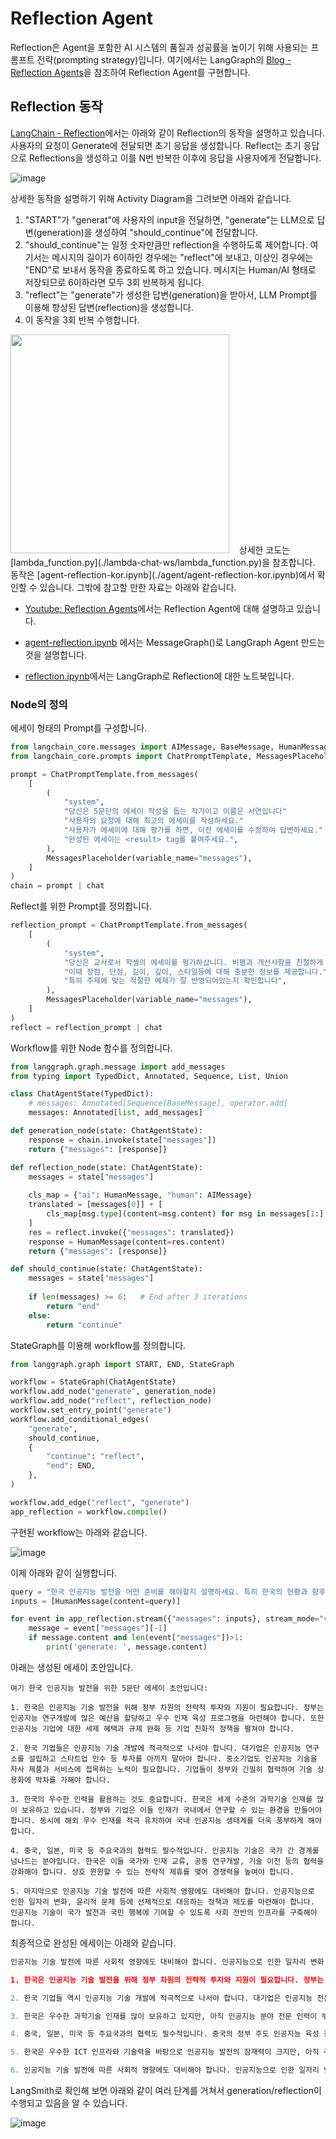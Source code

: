 # Reflection Agent

Reflection은 Agent을 포함한 AI 시스템의 품질과 성공률을 높이기 위해 사용되는 프롬프트 전략(prompting strategy)입니다. 여기에서는 LangGraph의 [Blog - Reflection Agents](https://blog.langchain.dev/reflection-agents/)을 참조하여 Reflection Agent를 구현합니다. 

## Reflection 동작 

[LangChain - Reflection](https://github.com/langchain-ai/langgraph/blob/main/examples/reflection/reflection.ipynb)에서는 아래와 같이 Reflection의 동작을 설명하고 있습니다. 사용자의 요청이 Generate에 전달되면 초기 응답을 생성합니다. Reflect는 초기 응답으로 Reflections을 생성하고 이를 N번 반복한 이후에 응답을 사용자에게 전달합니다. 

![image](https://github.com/user-attachments/assets/2a77a177-5be9-4a7d-97a8-4d5a19f9709e)

상세한 동작을 설명하기 위해 Activity Diagram을 그려보면 아래와 같습니다. 

1) "START"가 "generat"에 사용자의 input을 전달하면, "generate"는 LLM으로 답변(generation)을 생성하여 "should_continue"에 전달합니다.
2) "should_continue"는 일정 숫자만큼만 reflection을 수행하도록 제어합니다. 여기서는 메시지의 길이가 6이하인 경우에는 "reflect"에 보내고, 이상인 경우에는 "END"로 보내서 동작을 종료하도록 하고 있습니다. 메시지는 Human/AI 형태로 저장되므로 6이하라면 모두 3회 반복하게 됩니다. 
3) "reflect"는 "generate"가 생성한 답변(generation)을 받아서, LLM Prompt를 이용해 향상된 답변(reflection)을 생성합니다.
4) 이 동작을 3회 반복 수행합니다. 

<img src="https://github.com/user-attachments/assets/8ca02018-56b8-4272-a8d1-f71aa6b6f0ca" width="350">
   
상세한 코도는 [lambda_function.py](./lambda-chat-ws/lambda_function.py)을 참조합니다. 동작은 [agent-reflection-kor.ipynb](./agent/agent-reflection-kor.ipynb)에서 확인할 수 있습니다. 그밖에 참고할 만한 자료는 아래와 같습니다. 

- [Youtube: Reflection Agents](https://www.youtube.com/watch?v=v5ymBTXNqtk)에서는 Reflection Agent에 대해 설명하고 있습니다.
  
- [agent-reflection.ipynb](./agent/agent-reflection.ipynb) 에서는 MessageGraph()로 LangGraph Agent 만드는것을 설명합니다.

- [reflection.ipynb](https://github.com/langchain-ai/langgraph/blob/main/examples/reflection/reflection.ipynb)에서는 LangGraph로 Reflection에 대한 노트북입니다.
  

### Node의 정의

에세이 형태의 Prompt를 구성합니다. 

```python
from langchain_core.messages import AIMessage, BaseMessage, HumanMessage
from langchain_core.prompts import ChatPromptTemplate, MessagesPlaceholder

prompt = ChatPromptTemplate.from_messages(
    [
        (
            "system",
            "당신은 5문단의 에세이 작성을 돕는 작가이고 이름은 서연입니다"
            "사용자의 요청에 대해 최고의 에세이를 작성하세요."
            "사용자가 에세이에 대해 평가를 하면, 이전 에세이를 수정하여 답변하세요."
            "완성된 에세이는 <result> tag를 붙여주세요.",
        ),
        MessagesPlaceholder(variable_name="messages"),
    ]
)
chain = prompt | chat
```

Reflect를 위한 Prompt를 정의합니다.

```python
reflection_prompt = ChatPromptTemplate.from_messages(
    [
        (
            "system",
            "당신은 교사로서 학셍의 에세이를 평가하삽니다. 비평과 개선사항을 친절하게 설명해주세요."
            "이때 장점, 단점, 길이, 깊이, 스타일등에 대해 충분한 정보를 제공합니다."
            "특히 주제에 맞는 적절한 예제가 잘 반영되어있는지 확인합니다",
        ),
        MessagesPlaceholder(variable_name="messages"),
    ]
)
reflect = reflection_prompt | chat
```

Workflow를 위한 Node 함수를 정의합니다.

```python
from langgraph.graph.message import add_messages
from typing import TypedDict, Annotated, Sequence, List, Union

class ChatAgentState(TypedDict):
    # messages: Annotated[Sequence[BaseMessage], operator.add]
    messages: Annotated[list, add_messages]

def generation_node(state: ChatAgentState):    
    response = chain.invoke(state["messages"])
    return {"messages": [response]}

def reflection_node(state: ChatAgentState):
    messages = state["messages"]
    
    cls_map = {"ai": HumanMessage, "human": AIMessage}
    translated = [messages[0]] + [
        cls_map[msg.type](content=msg.content) for msg in messages[1:]
    ]
    res = reflect.invoke({"messages": translated})    
    response = HumanMessage(content=res.content)    
    return {"messages": [response]}

def should_continue(state: ChatAgentState):
    messages = state["messages"]
    
    if len(messages) >= 6:   # End after 3 iterations        
        return "end"
    else:
        return "continue"
```

StateGraph를 이용해 workflow를 정의합니다.

```python
from langgraph.graph import START, END, StateGraph

workflow = StateGraph(ChatAgentState)
workflow.add_node("generate", generation_node)
workflow.add_node("reflect", reflection_node)
workflow.set_entry_point("generate")
workflow.add_conditional_edges(
    "generate",
    should_continue,
    {
        "continue": "reflect",
        "end": END,
    },
)

workflow.add_edge("reflect", "generate")
app_reflection = workflow.compile()
```

구현된 workflow는 아래와 같습니다.

![image](https://github.com/user-attachments/assets/b2cccf4d-8a91-4955-9e32-330f77182cff)

이제 아래와 같이 실행합니다.

```python
query = "한국 인공지능 발전을 어떤 준비를 해야할지 설명하세요. 특히 한국의 현황과 향후 중국, 일본, 미국과 어떻게 경쟁해야할지 기술하세요."
inputs = [HumanMessage(content=query)]

for event in app_reflection.stream({"messages": inputs}, stream_mode="values"):   
    message = event["messages"][-1]
    if message.content and len(event["messages"])>1:
        print('generate: ', message.content)
```

아래는 생성된 에세이 초안입니다. 

```text
여기 한국 인공지능 발전을 위한 5문단 에세이 초안입니다:

1. 한국은 인공지능 기술 발전을 위해 정부 차원의 전략적 투자와 지원이 필요합니다. 정부는 인공지능 연구개발에 많은 예산을 할당하고 우수 인재 육성 프로그램을 마련해야 합니다. 또한 인공지능 기업에 대한 세제 혜택과 규제 완화 등 기업 친화적 정책을 펼쳐야 합니다.

2. 한국 기업들은 인공지능 기술 개발에 적극적으로 나서야 합니다. 대기업은 인공지능 연구소를 설립하고 스타트업 인수 등 투자를 아끼지 말아야 합니다. 중소기업도 인공지능 기술을 자사 제품과 서비스에 접목하는 노력이 필요합니다. 기업들이 정부와 긴밀히 협력하여 기술 상용화에 박차를 가해야 합니다.

3. 한국의 우수한 인력을 활용하는 것도 중요합니다. 한국은 세계 수준의 과학기술 인재를 많이 보유하고 있습니다. 정부와 기업은 이들 인재가 국내에서 연구할 수 있는 환경을 만들어야 합니다. 동시에 해외 우수 인재를 적극 유치하여 국내 인공지능 생태계를 더욱 풍부하게 해야 합니다.

4. 중국, 일본, 미국 등 주요국과의 협력도 필수적입니다. 인공지능 기술은 국가 간 경계를 넘나드는 분야입니다. 한국은 이들 국가와 인재 교류, 공동 연구개발, 기술 이전 등의 협력을 강화해야 합니다. 상호 윈윈할 수 있는 전략적 제휴를 맺어 경쟁력을 높여야 합니다.

5. 마지막으로 인공지능 기술 발전에 따른 사회적 영향에도 대비해야 합니다. 인공지능으로 인한 일자리 변화, 윤리적 문제 등에 선제적으로 대응하는 정책과 제도를 마련해야 합니다. 인공지능 기술이 국가 발전과 국민 행복에 기여할 수 있도록 사회 전반의 인프라를 구축해야 합니다.
```

최종적으로 완성된 에세이는 아래와 같습니다.

```python
인공지능 기술 발전에 따른 사회적 영향에도 대비해야 합니다. 인공지능으로 인한 일자리 변화, 윤리적 문제 등에 선제적으로 대응하는 정책과 제도를 마련해야 합니다. 인공지능 기술이 국가 발전과 국민 행복에 기여할 수 있도록 사회 전반의 인프라를 구축해야 합니다."

1. 한국은 인공지능 기술 발전을 위해 정부 차원의 전략적 투자와 지원이 필요합니다. 정부는 인공지능 연구개발에 많은 예산을 할당해야 합니다. 또한 우수 인재 육성 프로그램을 마련하여 인공지능 전문가를 체계적으로 양성해야 합니다. 인공지능 기업에 대해서는 세제 혜택과 규제 완화 등 기업 친화적 정책을 펼쳐 활발한 기술 혁신이 일어날 수 있도록 해야 합니다.

2. 한국 기업들 역시 인공지능 기술 개발에 적극적으로 나서야 합니다. 대기업은 인공지능 전문 연구소를 설립하고, 유망 인공지능 스타트업에 대한 인수 및 투자를 아끼지 말아야 합니다. 중소기업도 자사 제품과 서비스에 인공지능 기술을 접목하는 노력이 필요합니다. 기업들이 정부와 긴밀히 협력하여 인공지능 기술의 상용화를 앞당겨야 합니다.

3. 한국은 우수한 과학기술 인재를 많이 보유하고 있지만, 아직 인공지능 분야 전문 인력이 부족한 실정입니다. 정부와 기업은 이들 인재가 국내에서 연구할 수 있는 환경을 조성해야 합니다. 동시에 해외 우수 인공지능 인재를 적극 유치하여 국내 인공지능 생태계를 더욱 풍부하게 해야 합니다.

4. 중국, 일본, 미국 등 주요국과의 협력도 필수적입니다. 중국의 정부 주도 인공지능 육성 정책에 대응하여 민간 기업의 자율성을 보장하는 정책을 펼쳐야 합니다. 일본의 제조업 인공지능 기술 강점을 인정하고 상호 기술교류를 활성화해야 합니다. 미국의 선도적 인공지능 기업들과 전략적 제휴를 맺어 기술 격차를 줄여나가야 합니다. 인재 교류, 공동 연구개발, 기술 이전 등 다각적인 협력을 통해 상호 윈윈할 수 있어야 합니다.

5. 한국은 우수한 ICT 인프라와 기술력을 바탕으로 인공지능 발전의 잠재력이 크지만, 아직 주요 기술과 인재가 부족한 실정입니다. 또한 인공지능 기업에 대한 투자와 정부 지원이 미흡하여 글로벌 경쟁력이 뒤처지고 있습니다.

6. 인공지능 기술 발전에 따른 사회적 영향에도 대비해야 합니다. 인공지능으로 인한 일자리 변화, 윤리적 문제 등에 선제적으로 대응하는 정책과 제도를 마련해야 합니다. 인공지능 기술이 국가 발전과 국민 행복에 기여할 수 있도록 사회 전반의 인프라를 구축해야 합니다.
```

LangSmith로 확인해 보면 아래와 같이 여러 단계를 거쳐서 generation/reflection이 수행되고 있음을 알 수 있습니다.

![image](https://github.com/user-attachments/assets/d40b049f-3fc3-4e26-909c-d04236b36c27)





